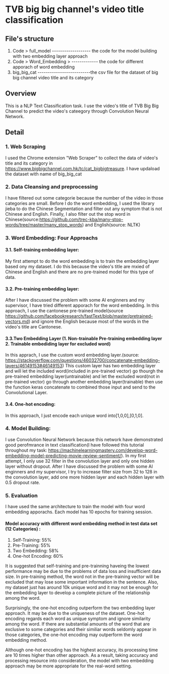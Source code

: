 # TVB big big channel's video title classification 

## File's structure
1. Code > full_model ------------------- the code for the model building with two embedding layer approach
2. Code > Word_Embedding > ------------- the code for different apporach of word embedding
3. big_big_cat --------------------------the csv file for the dataset of big big channel video title and its category 

## Overview
This is a NLP Text Classification task. I use the video's title of TVB Big Big Channel to predict the video's cateegory through Convolution Neural Network.
## Detail
### 1. Web Scraping
I used the Chrome extension "Web Scraper" to collect the data of video's title and its category in https://www.bigbigchannel.com.hk/tc/cat_bigbigtreasure. I have updaload the dataset with name of big_big_cat

### 2. Data Cleansing and preprocessing
I have filtered out some categorie because the number of the video in those categories are small. Before I do the word embedding, I used the library jieba to do the Chinese Segmentation and filter out any symptom that is not Chinese and English. Finally, I also filter out the stop word in Chinese(source:https://github.com/trec-kba/many-stop-words/tree/master/many_stop_words) and English(source: NLTK)

### 3. Word Embedding: Four Approachs
#### 3.1. Self-training embedding layer: 
My first attempt to do the word embedding is to train the embedding layer based ony my dataset. I do this because the video's title are mxied of Chinese and English and there are no pre-trained model for this type of data.  
#### 3.2. Pre-training embedding layer:
After I have discussed the problem with some AI enginners and my supervisor, I have tried different apporach for the word embedding. In this approach, I use the cantonese pre-trained model(source https://github.com/facebookresearch/fastText/blob/master/pretrained-vectors.md)
and ignore the English because most of the words in the video's title are Cantonese. 
#### 3.3.Two Embedding Layer (1. Non-trainable Pre-training embedding layer 2. Trainable embediding layer for excluded word)
In this apprach, I use the custom word embedding layer.(source: https://stackoverflow.com/questions/46032700/concatenate-embedding-layers/46149153#46149153) This custom layer has two embedding layer and will let the included word(included in pre-trained vector)  go thourgh the pre-trained embedding layer(untrainable) and let the excluded word(not in pre-trained vector) go through another embedding layer(trainable) then use the function keras concatenate to combined those input and send to the Convolutional Layer. 
#### 3.4. One-hot encoding:
In this approach, I just encode each unique word into[1,0,0],[0,1,0].

### 4. Model Building:
I use Convolution Neural Network because this network have demonstrated good perofmrance in text classification(I have followed this tutorial throughout my task: https://machinelearningmastery.com/develop-word-embedding-model-predicting-movie-review-sentiment/). In my first attempt, I only use 32 filter in the convolution layer and only one hidden layer without dropout. After I have discussed the problem with some AI enginners and my supervisor, I try to increase filter size from 32 to 128 in the convolution layer, add one more hidden layer and each hidden layer with 0.5 dropout rate.

### 5. Evaluation
I have used the same architecture to train the model with four word embedding apporachs. Each model has 10 epochs for training session. 

#### Model accuracy with different word embedding method in test data set (12 Categories) :
1. Self-Training:    55%
2. Pre-Training:     55%
3. Two Embedding:    58%
4. One-hot Encoding: 60%

It is suggested that self-training and pre-trainning haveing the lowest performance may be due to the problems of data loss and insufficient data size. In pre-training method, the word not in the pre-training vector will be excluded that may lose some important information in the sentence. Also, my dataset just has around 10k unique word and it may not be enough for the embedding layer to develop a complete picture of the relationship among the word. 

Surprisingly, the one-hot encoding outperform the two embedding layer approach. It may be due to the uniqueness of the dataset. One-hot encoding regards each word as unique symptom and ignore similarity among the word. If there are substantial amounts of the word that are exclusive to some categories and their similiar words seldomly appear in those categories, the one-hot encoding may outperform the word embedding method. 

Although one-hot encoding has the highest accuracy, its processing time are 10 times higher than other approach. As a result, taking accuracy and processing resource into consideration, the model with two embedding approach may be more appropriate for the real-word setting. 
